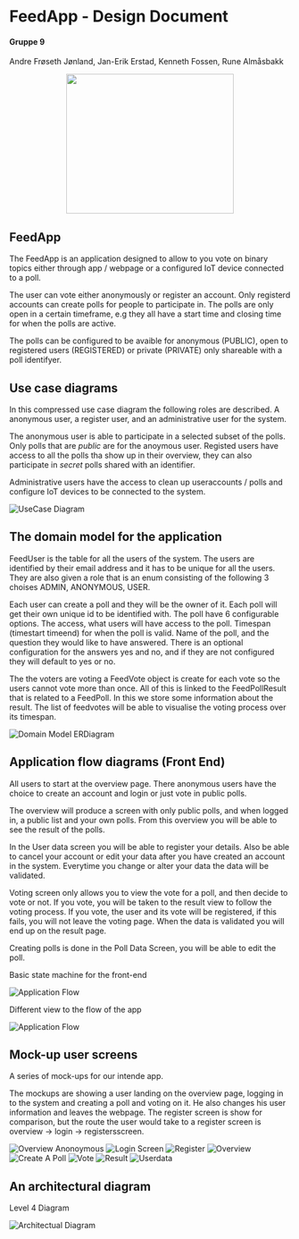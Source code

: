 # FeedApp - Design Document

#### Gruppe 9

Andre Frøseth Jønland, Jan-Erik Erstad,  Kenneth Fossen, Rune Almåsbakk 

<p align="center">
  <img height=250 width=300 src="logo/feedapp-logo.png">
</p>

## FeedApp

The FeedApp is an application designed to allow to you vote on binary topics either through app / webpage or a configured IoT device connected to a poll.

The user can vote either anonymously or register an account.
Only registerd accounts can create polls for people to participate in.
The polls are only open in a certain timeframe, e.g they all have a start time and closing time for when the polls are active.

The polls can be configured to be avaible for anonymous (PUBLIC), open to registered users (REGISTERED) or private (PRIVATE) only shareable with a poll identifyer.


## Use case diagrams

In this compressed use case diagram the following roles are described.
A anonymous user, a register user, and an administrative user for the system.

The anonymous user is able to participate in a selected subset of the polls.
Only polls that are _public_ are for the anoymous user.
Registed users have access to all the polls tha show up in their overview, they can also participate in _secret_ polls shared with an identifier.

Administrative users have the access to clean up useraccounts / polls and configure IoT devices to be connected to the system.

![UseCase Diagram](UseCase/useCaseDiagram_v2.jpg)

## The domain model for the application

FeedUser is the table for all the users of the system.
The users are identified by their email address and it has to be unique for all the users. They are also given a role that is an enum consisting of the following 3 choises ADMIN, ANONYMOUS, USER.

Each user can create a poll and they will be the owner of it.
Each poll will get their own unique id to be identified with.
The poll have 6 configurable options.
The access, what users will have access to the poll.
Timespan (timestart timeend) for when the poll is valid.
Name of the poll, and the question they would like to have answered.
There is an optional configuration for the answers yes and no,
and if they are not configured they will default to yes or no.

The the voters are voting a FeedVote object is create for each vote so the users cannot vote more than once.
All of this is linked to the FeedPollResult that is related to a FeedPoll.
In this we store some information about the result.
The list of feedvotes will be able to visualise the voting process over its timespan.

![Domain Model ERDiagram](DomainModel/domain_model_v3.png)

## Application flow diagrams (Front End)

All users to start at the overview page.
There anonymous users have the choice to create an account and login or just vote in public polls.

The overview will produce a screen with only public polls, and when logged in, a public list and your own polls.
From this overview you will be able to see the result of the polls.

In the User data screen you will be able to register your details.
Also be able to cancel your account or edit your data after you have created an account in the system. Everytime you change or alter your data the data will be validated.

Voting screen only allows you to view the vote for a poll,
and then decide to vote or not. If you vote, you will be taken to the result view to follow the voting process. If you vote, the user and its vote will be registered, if this fails, you will not leave the voting page. When the data is validated you will end up on the result page.

Creating polls is done in the Poll Data Screen,
you will be able to edit the poll.

Basic state machine for the front-end

![Application Flow](AppFlow/FeedApp_FlowDiagram.png)

Different view to the flow of the app

![Application Flow](AppFlow/appFlow.png)

## Mock-up user screens

A series of mock-ups for our intende app.

The mockups are showing a user landing on the overview page, logging in to the system and creating a poll and voting on it. He also changes his user information and leaves the webpage. The register screen is show for comparison, but the route the user would take to a register screen is overview -> login -> registersscreen.

![Overview Anonoymous](UX-Example3/4_overview_anon.png)
![Login Screen](UX-Example3/1_login.png)
![Register](UX-Example3/2_register.png)
![Overview](UX-Example3/3_overview.png)
![Create A Poll](UX-Example3/5_createapoll.png)
![Vote](UX-Example3/6_voting.png)
![Result](UX-Example3/7_pollresult.png)
![Userdata](UX-Example3/8_userdata.png)

## An architectural diagram

Level 4 Diagram

![Architectual Diagram](ArchitectDiagram/architectural_diagram.png)